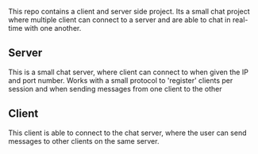 This repo contains a client and server side project. Its a small chat project where multiple client can connect to a server and are able to chat in real-time with one another.

## Server
This is a small chat server, where client can connect to when given the IP and port number.
Works with a small protocol to 'register' clients per session and when sending messages from one client to the other

## Client
This client is able to connect to the chat server, where the user can send messages to other clients on the same server.
